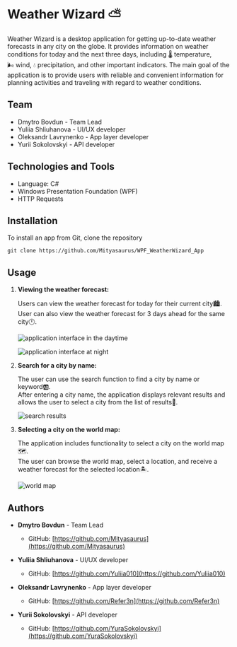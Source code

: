 # Weather Wizard :partly_sunny:

Weather Wizard is a desktop application for getting up-to-date weather forecasts in any city on the globe. It provides information on weather conditions for today and the next three days, including :thermometer:&nbsp;temperature, :wind_face:&nbsp;wind, :droplet:&nbsp;precipitation, and other important indicators. The main goal of the application is to provide users with reliable and convenient information for planning activities and traveling with regard to weather conditions.

## Team

- Dmytro Bovdun - Team Lead
- Yuliia Shliuhanova - UI/UX developer
- Oleksandr Lavrynenko - App layer developer
- Yurii Sokolovskyi - API developer

## Technologies and Tools

- Language: C#
- Windows Presentation Foundation (WPF)
- HTTP Requests

## Installation

To install an app from Git, clone the repository

```shell
git clone https://github.com/Mityasaurus/WPF_WeatherWizard_App
```
## Usage

1. **Viewing the weather forecast:**

    Users can view the weather forecast for today for their current city:cityscape:.<br/>
    User can also view the weather forecast for 3 days ahead for the same city:clock12:.

   ![application interface in the daytime](https://i.imgur.com/2saTNNc.png)

   ![application interface at night](https://i.imgur.com/EXZvst5.png)

3. **Search for a city by name:**

    The user can use the search function to find a city by name or keyword:ab:.<br/>
    After entering a city name, the application displays relevant results and allows the user to select a city from the list of results:abcd:.

   ![search results](https://i.imgur.com/K5Uliue.png)

5. **Selecting a city on the world map:**

    The application includes functionality to select a city on the world map:world_map:.<br/>
    The user can browse the world map, select a location, and receive a weather forecast for the selected location:desert_island:.

   ![world map](https://i.imgur.com/xbVRbUh.png)

## Authors

- **Dmytro Bovdun** - Team Lead
    - GitHub: [https://github.com/Mityasaurus](https://github.com/Mityasaurus)

- **Yuliia Shliuhanova** - UI/UX developer
    - GitHub: [https://github.com/Yuliia010](https://github.com/Yuliia010)

- **Oleksandr Lavrynenko** - App layer developer
    - GitHub: [https://github.com/Refer3n](https://github.com/Refer3n)

- **Yurii Sokolovskyi** - API developer
    - GitHub: [https://github.com/YuraSokolovskyi](https://github.com/YuraSokolovskyi)
